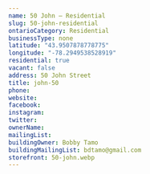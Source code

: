 ```yaml
---
name: 50 John – Residential
slug: 50-john-residential
ontarioCategory: Residential
businessType: none
latitude: "43.9507878778775"
longitude: "-78.2949538528919"
residential: true
vacant: false
address: 50 John Street
title: john-50
phone:
website:
facebook:
instagram:
twitter:
ownerName:
mailingList:
buildingOwner: Bobby Tamo
buildingMailingList: bdtamo@gmail.com
storefront: 50-john.webp
---
```


